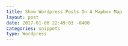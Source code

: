 ```yaml
---
title: Show Wordpress Posts On A Mapbox Map
layout: post
date: 2017-01-00 22:49:03 -0400
categories: snippets
type: Wordpress
---
```


